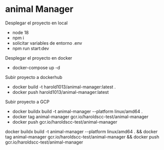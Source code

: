 
# animal Manager
Desplegar el proyecto en local
- node 18
- npm i
- solicitar variables de entorno .env
- npm run start:dev


Desplegar el proyecto en docker
- docker-compose up -d


Subir proyecto a dockerhub
- docker build -t harold1013/animal-manager:latest .
- docker push harold1013/animal-manager:latest 

Subir proyecto a GCP
- docker buildx build -t animal-manager --platform linux/amd64 .
- docker tag animal-manager gcr.io/haroldscc-test/animal-manager
- docker push gcr.io/haroldscc-test/animal-manager


docker buildx build -t animal-manager --platform linux/amd64 . && docker tag animal-manager gcr.io/haroldscc-test/animal-manager && docker push gcr.io/haroldscc-test/animal-manager